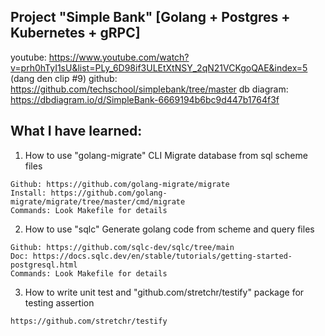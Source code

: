 ## Project "Simple Bank" [Golang + Postgres + Kubernetes + gRPC]

youtube: https://www.youtube.com/watch?v=prh0hTyI1sU&list=PLy_6D98if3ULEtXtNSY_2qN21VCKgoQAE&index=5 (dang den clip #9)
github: https://github.com/techschool/simplebank/tree/master
db diagram: https://dbdiagram.io/d/SimpleBank-6669194b6bc9d447b1764f3f

## What I have learned:

1. How to use "golang-migrate" CLI
   Migrate database from sql scheme files

```
Github: https://github.com/golang-migrate/migrate
Install: https://github.com/golang-migrate/migrate/tree/master/cmd/migrate
Commands: Look Makefile for details

```

2. How to use "sqlc"
   Generate golang code from scheme and query files

```
Github: https://github.com/sqlc-dev/sqlc/tree/main
Doc: https://docs.sqlc.dev/en/stable/tutorials/getting-started-postgresql.html
Commands: Look Makefile for details
```

3. How to write unit test and "github.com/stretchr/testify" package for testing assertion

```
https://github.com/stretchr/testify
```
